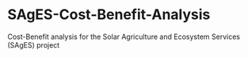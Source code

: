 # SAgES-Cost-Benefit-Analysis
Cost-Benefit analysis for the Solar Agriculture and Ecosystem Services (SAgES) project
